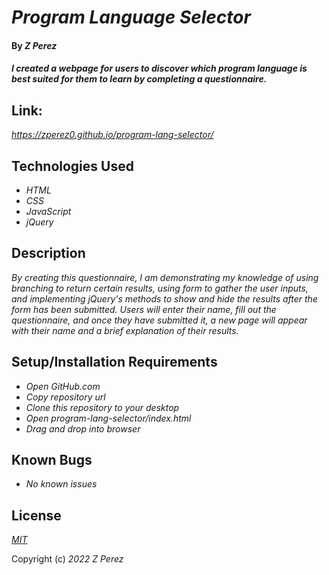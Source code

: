 # _Program Language Selector_

#### By _**Z Perez**_

#### _I created a webpage for users to discover which program language is best suited for them to learn by completing a questionnaire._

## Link:
_https://zperez0.github.io/program-lang-selector/_

## Technologies Used

* _HTML_
* _CSS_
* _JavaScript_
* _jQuery_

## Description

_By creating this questionnaire, I am demonstrating my knowledge of using branching to return certain results, using form to gather the user inputs, and implementing jQuery's methods to show and hide the results after the form has been submitted. Users will enter their name, fill out the questionnaire, and once they have submitted it, a new page will appear with their name and a brief explanation of their results._

## Setup/Installation Requirements

* _Open GitHub.com_
* _Copy repository url_
* _Clone this repository to your desktop_
* _Open program-lang-selector/index.html_
* _Drag and drop into browser_


## Known Bugs

* _No known issues_

## License

_[MIT](https://en.wikipedia.org/wiki/MIT_License)_

Copyright (c) _2022_ _Z Perez_

